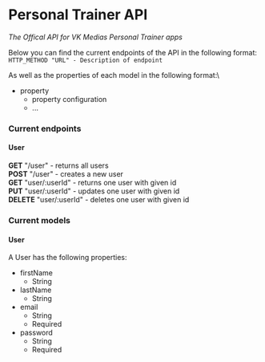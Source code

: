 # Personal Trainer API
*The Offical API for VK Medias Personal Trainer apps*

Below you can find the current endpoints of the API in the following format:\
```HTTP_METHOD "URL" - Description of endpoint```

As well as the properties of each model in the following format:\
* property
    * property configuration
    * ...

### Current endpoints
#### User
**GET** "/user" - returns all users\
**POST** "/user" - creates a new user\
**GET** "user/:userId" - returns one user with given id\
**PUT** "user/:userId" - updates one user with given id\
**DELETE** "user/:userId" - deletes one user with given id

### Current models
#### User
A User has the following properties:
* firstName
    * String
* lastName
    * String
* email
    * String
    * Required
* password
    * String
    * Required

